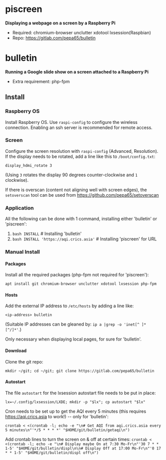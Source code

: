 # piscreen
**Displaying a webpage on a screen by a Raspberry Pi**

* Required: chromium-browser unclutter xdotool lxsession(Raspbian)
* Repo: https://gitlab.com/pepa65/bulletin

# bulletin
**Running a Google slide show on a screen attached to a Raspberry Pi**

* Extra requirement: php-fpm

## Install

### Raspberry OS
Install Raspberry OS. Use `raspi-config` to configure the wireless connection.
Enabling an ssh server is recommended for remote access.

### Screen
Configure the screen resolution with `raspi-config` (Advanced, Resolution).
If the display needs to be rotated, add a line like this to `/boot/config.txt`:

`display_hdmi_rotate 3`

(Using `3` rotates the display 90 degrees counter-clockwise and `1` clockwise).

If there is overscan (content not aligning well with screen edges), the
`setoverscan` tool can be used from https://github.com/pepa65/setoverscan

### Application

All the following can be done with 1 command, installing either 'bulletin'
or 'piscreen':

1. `bash INSTALL` # Installing 'bulletin'
2. `bash INSTALL 'https://aqi.crics.asia'` # Installing 'piscreen' for URL

### Manual Install

#### Packages
Install all the required packages (php-fpm not required for 'piscreen'):

`apt install git chromium-browser unclutter xdotool lxsession php-fpm`

#### Hosts
Add the external IP address to `/etc/hosts` by adding a line like:

`<ip-address> bulletin`

(Suitable IP addresses can be gleaned by: `ip a |grep -o 'inet[^ ]* [^/]*'`.)

Only necessary when displaying local pages, for sure for 'bulletin'.

#### Download
Clone the git repo:

`mkdir ~/git; cd ~/git; git clone https://gitlab.com/pepa65/bulletin`

#### Autostart
The file `autostart` for the lxsession autostart file needs to be put in place:

`lx=~/.config/lxsession/LXDE; mkdir -p "$lx"; cp autostart "$lx"`

Cron needs to be set up to get the AQI every 5 minutes
(this requires https://aqi.crics.asia to work!) -- only for 'bulletin':

`crontab < <(crontab -l; echo -e "\n# Get AQI from aqi.crics.asia every 5 minutes\n"'*/5 * * * *' "$HOME/git/bulletin/getaqi\n")`

Add crontab lines to turn the screen on & off at certain times:
`crontab < <(crontab -l; echo -e "\n# Display maybe On at 7:30 Mo-Fr\n"'30 7 * * 1-5' "$HOME/git/bulletin/displ\n\n# Display Off at 17:00 Mo-Fr\n"'0 17 * * 1-5' "$HOME/git/bulletin/displ off\n")`
